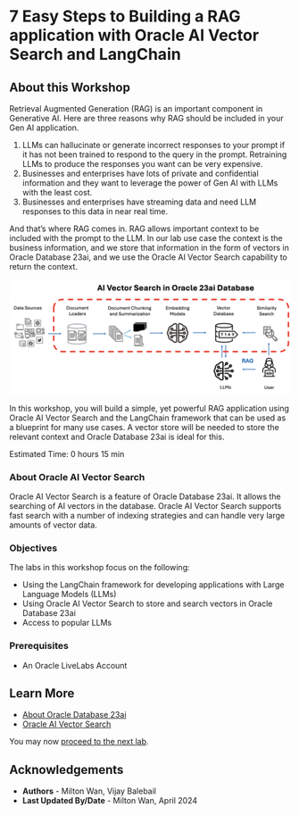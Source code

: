 # 7 Easy Steps to Building a RAG application with Oracle AI Vector Search and LangChain

## About this Workshop

Retrieval Augmented Generation (RAG) is an important component in Generative AI.  Here are three reasons why RAG should be included in your Gen AI application.
1.	LLMs can hallucinate or generate incorrect responses to your prompt if it has not been trained to respond to the query in the prompt.  Retraining LLMs to produce the responses you want can be very expensive.
2.	Businesses and enterprises have lots of private and confidential information and they want to leverage the power of Gen AI with LLMs with the least cost.  
3.	Businesses and enterprises have streaming data and need LLM responses to this data in near real time.

And that’s where RAG comes in.  RAG allows important context to be included with the prompt to the LLM.  In our lab use case the context is the business information, and we store that information in the form of vectors in Oracle Database 23ai, and we use the Oracle AI Vector Search capability to return the context.

![RAG image](images/rag_image.png)

In this workshop, you will build a simple, yet powerful RAG application using Oracle AI Vector Search and the LangChain framework that can be used as a blueprint for many use cases.  A vector store will be needed to store the relevant context and Oracle Database 23ai is ideal for this.

Estimated Time:  0 hours 15 min

### **About Oracle AI Vector Search**

Oracle AI Vector Search is a feature of Oracle Database 23ai.  It allows the  searching of AI vectors in the database.  Oracle AI Vector Search supports fast search with a number of indexing strategies and can handle very large amounts of vector data.

### Objectives

The labs in this workshop focus on the following:
* Using the LangChain framework for developing applications with Large Language Models (LLMs)
* Using Oracle AI Vector Search to store and search vectors in Oracle Database 23ai
* Access to popular LLMs

### Prerequisites

- An Oracle LiveLabs Account


## Learn More

* [About Oracle Database 23ai](https://docs.oracle.com/en/database/oracle/machine-learning/oml4py/1/index.html)
* [Oracle AI Vector Search](https://docs.oracle.com/en/database/oracle/machine-learning/oml-notebooks/)

You may now [proceed to the next lab](#next).

## Acknowledgements
* **Authors** - Milton Wan, Vijay Balebail
* **Last Updated By/Date** -  Milton Wan, April 2024
